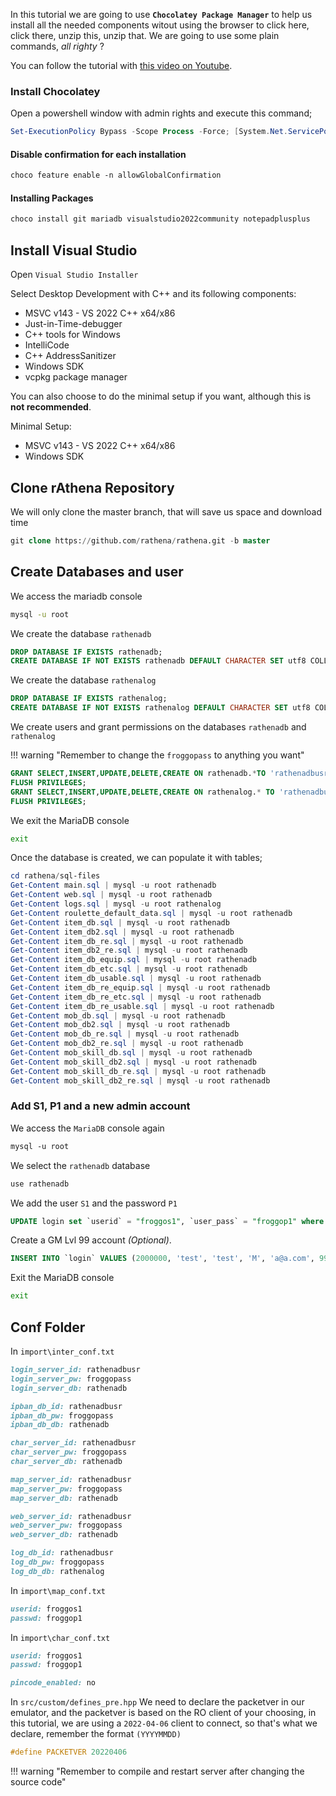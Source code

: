 
In this tutorial we are going to use **`Chocolatey Package Manager`** to help us install all the needed components witout using the browser to click here, click there, unzip this, unzip that. We are going to use some plain commands, *all righty* ?

You can follow the tutorial with [this video on Youtube](https://www.youtube.com/watch?v=ijTzMk0G4V8).

### Install Chocolatey

Open a powershell window with admin rights and execute this command;

```powershell
Set-ExecutionPolicy Bypass -Scope Process -Force; [System.Net.ServicePointManager]::SecurityProtocol = [System.Net.ServicePointManager]::SecurityProtocol -bor 3072; iex ((New-Object System.Net.WebClient).DownloadString('https://community.chocolatey.org/install.ps1'))
```

#### Disable confirmation for each installation
```css
choco feature enable -n allowGlobalConfirmation
```

#### Installing Packages
```css
choco install git mariadb visualstudio2022community notepadplusplus
```


## Install Visual Studio

Open `Visual Studio Installer`

Select Desktop Development with C++ and its following components:

- MSVC v143 - VS 2022 C++ x64/x86
- Just-in-Time-debugger
- C++ tools for Windows
- IntelliCode
- C++ AddressSanitizer
- Windows SDK
- vcpkg package manager

You can also choose to do the minimal setup if you want, although this is **not recommended**.

Minimal Setup:

- MSVC v143 - VS 2022 C++ x64/x86
- Windows SDK

## Clone rAthena Repository

We will only clone the master branch, that will save us space and download time

```sql
git clone https://github.com/rathena/rathena.git -b master
```

## Create Databases and user

We access the mariadb console
```sh
mysql -u root
```

We create the database `rathenadb`

```sql
DROP DATABASE IF EXISTS rathenadb;
CREATE DATABASE IF NOT EXISTS rathenadb DEFAULT CHARACTER SET utf8 COLLATE utf8_general_ci;
```
We create the database `rathenalog`

```sql
DROP DATABASE IF EXISTS rathenalog;
CREATE DATABASE IF NOT EXISTS rathenalog DEFAULT CHARACTER SET utf8 COLLATE utf8_general_ci;
```

We create users and grant permissions on the databases `rathenadb` and `rathenalog`

!!! warning "Remember to change the `froggopass` to anything you want"


```sql
GRANT SELECT,INSERT,UPDATE,DELETE,CREATE ON rathenadb.*TO 'rathenadbusr'@'localhost' IDENTIFIED BY 'froggopass';
FLUSH PRIVILEGES;
GRANT SELECT,INSERT,UPDATE,DELETE,CREATE ON rathenalog.* TO 'rathenadbusr'@'localhost';
FLUSH PRIVILEGES;
```

We exit the MariaDB console
```cmd
exit
```

Once the database is created, we can populate it with tables;

```powershell
cd rathena/sql-files
Get-Content main.sql | mysql -u root rathenadb
Get-Content web.sql | mysql -u root rathenadb
Get-Content logs.sql | mysql -u root rathenalog
Get-Content roulette_default_data.sql | mysql -u root rathenadb
Get-Content item_db.sql | mysql -u root rathenadb
Get-Content item_db2.sql | mysql -u root rathenadb
Get-Content item_db_re.sql | mysql -u root rathenadb
Get-Content item_db2_re.sql | mysql -u root rathenadb
Get-Content item_db_equip.sql | mysql -u root rathenadb
Get-Content item_db_etc.sql | mysql -u root rathenadb
Get-Content item_db_usable.sql | mysql -u root rathenadb
Get-Content item_db_re_equip.sql | mysql -u root rathenadb
Get-Content item_db_re_etc.sql | mysql -u root rathenadb
Get-Content item_db_re_usable.sql | mysql -u root rathenadb
Get-Content mob_db.sql | mysql -u root rathenadb
Get-Content mob_db2.sql | mysql -u root rathenadb
Get-Content mob_db_re.sql | mysql -u root rathenadb
Get-Content mob_db2_re.sql | mysql -u root rathenadb
Get-Content mob_skill_db.sql | mysql -u root rathenadb
Get-Content mob_skill_db2.sql | mysql -u root rathenadb
Get-Content mob_skill_db_re.sql | mysql -u root rathenadb
Get-Content mob_skill_db2_re.sql | mysql -u root rathenadb
```

### Add S1, P1 and a new admin account 

We access the `MariaDB` console again
```css
mysql -u root
```

We select the `rathenadb` database
```css
use rathenadb
```
We add the user `S1` and the password `P1`

```sql
UPDATE login set `userid` = "froggos1", `user_pass` = "froggop1" where `account_id` = 1;
```

Create a GM Lvl 99 account *(Optional)*.
```sql
INSERT INTO `login` VALUES (2000000, 'test', 'test', 'M', 'a@a.com', 99, 0, 0, 0, 0, NULL, '', NULL, 0, '', 0, 0, 0, NULL, 0);
```

Exit the MariaDB console
```cmd
exit
```
## Conf Folder

In `import\inter_conf.txt`

```ruby
login_server_id: rathenadbusr
login_server_pw: froggopass
login_server_db: rathenadb

ipban_db_id: rathenadbusr
ipban_db_pw: froggopass
ipban_db_db: rathenadb

char_server_id: rathenadbusr
char_server_pw: froggopass
char_server_db: rathenadb

map_server_id: rathenadbusr
map_server_pw: froggopass
map_server_db: rathenadb

web_server_id: rathenadbusr
web_server_pw: froggopass
web_server_db: rathenadb

log_db_id: rathenadbusr
log_db_pw: froggopass
log_db_db: rathenalog
```


In `import\map_conf.txt`

```ruby
userid: froggos1
passwd: froggop1
```

In `import\char_conf.txt`

```ruby
userid: froggos1
passwd: froggop1

pincode_enabled: no
```



In `src/custom/defines_pre.hpp`
We need to declare the packetver in our emulator, and the packetver is based on the RO client of your choosing, in this tutorial, we are using a `2022-04-06` client to connect, so that's what we declare, remember the format `(YYYYMMDD)`

```cpp
#define PACKETVER 20220406
```

!!! warning "Remember to compile and restart server after changing the source code"
